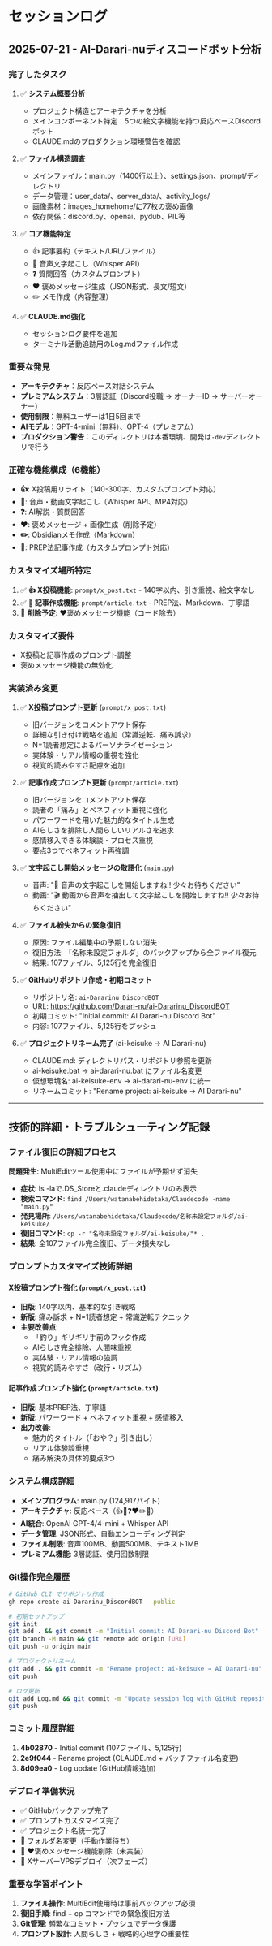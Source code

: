 # セッションログ

## 2025-07-21 - AI-Darari-nuディスコードボット分析

### 完了したタスク
1. ✅ **システム概要分析**
   - プロジェクト構造とアーキテクチャを分析
   - メインコンポーネント特定：5つの絵文字機能を持つ反応ベースDiscordボット
   - CLAUDE.mdのプロダクション環境警告を確認

2. ✅ **ファイル構造調査**
   - メインファイル：main.py（1400行以上）、settings.json、prompt/ディレクトリ
   - データ管理：user_data/、server_data/、activity_logs/
   - 画像素材：images_homehome/に77枚の褒め画像
   - 依存関係：discord.py、openai、pydub、PIL等

3. ✅ **コア機能特定**
   - 👍 記事要約（テキスト/URL/ファイル）
   - 🎤 音声文字起こし（Whisper API）
   - ❓ 質問回答（カスタムプロンプト）
   - ❤️ 褒めメッセージ生成（JSON形式、長文/短文）
   - ✏️ メモ作成（内容整理）

4. ✅ **CLAUDE.md強化**
   - セッションログ要件を追加
   - ターミナル活動追跡用のLog.mdファイル作成

### 重要な発見
- **アーキテクチャ**：反応ベース対話システム
- **プレミアムシステム**：3層認証（Discord役職 → オーナーID → サーバーオーナー）
- **使用制限**：無料ユーザーは1日5回まで
- **AIモデル**：GPT-4-mini（無料）、GPT-4（プレミアム）
- **プロダクション警告**：このディレクトリは本番環境、開発は`-dev`ディレクトリで行う

### 正確な機能構成（6機能）
- **👍**: X投稿用リライト（140-300字、カスタムプロンプト対応）
- **🎤**: 音声・動画文字起こし（Whisper API、MP4対応）
- **❓**: AI解説・質問回答
- **❤️**: 褒めメッセージ + 画像生成（削除予定）
- **✏️**: Obsidianメモ作成（Markdown）
- **📝**: PREP法記事作成（カスタムプロンプト対応）

### カスタマイズ場所特定
1. ✅ **👍 X投稿機能**: `prompt/x_post.txt` - 140字以内、引き重視、絵文字なし
2. ✅ **📝 記事作成機能**: `prompt/article.txt` - PREP法、Markdown、丁寧語
3. 🔄 **削除予定**: ❤️褒めメッセージ機能（コード除去）

### カスタマイズ要件
- X投稿と記事作成のプロンプト調整
- 褒めメッセージ機能の無効化

### 実装済み変更
1. ✅ **X投稿プロンプト更新** (`prompt/x_post.txt`)
   - 旧バージョンをコメントアウト保存
   - 詳細な引き付け戦略を追加（常識逆転、痛み訴求）
   - N=1読者想定によるパーソナライゼーション
   - 実体験・リアル情報の重視を強化
   - 視覚的読みやすさ配慮を追加

2. ✅ **記事作成プロンプト更新** (`prompt/article.txt`)
   - 旧バージョンをコメントアウト保存
   - 読者の「痛み」とベネフィット重視に強化
   - パワーワードを用いた魅力的なタイトル生成
   - AIらしさを排除し人間らしいリアルさを追求
   - 感情移入できる体験談・プロセス重視
   - 要点3つでベネフィット再強調

3. ✅ **文字起こし開始メッセージの敬語化** (`main.py`)
   - 音声: "🎤 音声の文字起こしを開始しますね‼️ 少々お待ちください"
   - 動画: "🎬 動画から音声を抽出して文字起こしを開始しますね‼️ 少々お待ちください"

4. ✅ **ファイル紛失からの緊急復旧**
   - 原因: ファイル編集中の予期しない消失
   - 復旧方法: 「名称未設定フォルダ」のバックアップから全ファイル復元
   - 結果: 107ファイル、5,125行を完全復旧

5. ✅ **GitHubリポジトリ作成・初期コミット**
   - リポジトリ名: `ai-Dararinu_DiscordBOT`
   - URL: https://github.com/Darari-nu/ai-Dararinu_DiscordBOT
   - 初期コミット: "Initial commit: AI Darari-nu Discord Bot"
   - 内容: 107ファイル、5,125行をプッシュ

6. ✅ **プロジェクトリネーム完了** (ai-keisuke → AI Darari-nu)
   - CLAUDE.md: ディレクトリパス・リポジトリ参照を更新
   - ai-keisuke.bat → ai-darari-nu.bat にファイル名変更
   - 仮想環境名: ai-keisuke-env → ai-darari-nu-env に統一
   - リネームコミット: "Rename project: ai-keisuke → AI Darari-nu"

---

## 技術的詳細・トラブルシューティング記録

### ファイル復旧の詳細プロセス
**問題発生**: MultiEditツール使用中にファイルが予期せず消失
- **症状**: ls -laで.DS_Storeと.claudeディレクトリのみ表示
- **検索コマンド**: `find /Users/watanabehidetaka/Claudecode -name "main.py"`
- **発見場所**: `/Users/watanabehidetaka/Claudecode/名称未設定フォルダ/ai-keisuke/`
- **復旧コマンド**: `cp -r "名称未設定フォルダ/ai-keisuke/"* .`
- **結果**: 全107ファイル完全復旧、データ損失なし

### プロンプトカスタマイズ技術詳細

#### X投稿プロンプト強化 (`prompt/x_post.txt`)
- **旧版**: 140字以内、基本的な引き戦略
- **新版**: 痛み訴求 + N=1読者想定 + 常識逆転テクニック
- **主要改善点**:
  - 「釣り」ギリギリ手前のフック作成
  - AIらしさ完全排除、人間味重視
  - 実体験・リアル情報の強調
  - 視覚的読みやすさ（改行・リズム）

#### 記事作成プロンプト強化 (`prompt/article.txt`)
- **旧版**: 基本PREP法、丁寧語
- **新版**: パワーワード + ベネフィット重視 + 感情移入
- **出力改善**:
  - 魅力的タイトル（「おや？」引き出し）
  - リアル体験談重視
  - 痛み解決の具体的要点3つ

### システム構成詳細
- **メインプログラム**: main.py (124,917バイト)
- **アーキテクチャ**: 反応ベース（👍🎤❓❤️✏️📝）
- **AI統合**: OpenAI GPT-4/4-mini + Whisper API
- **データ管理**: JSON形式、自動エンコーディング判定
- **ファイル制限**: 音声100MB、動画500MB、テキスト1MB
- **プレミアム機能**: 3層認証、使用回数制限

### Git操作完全履歴
```bash
# GitHub CLI でリポジトリ作成
gh repo create ai-Dararinu_DiscordBOT --public

# 初期セットアップ
git init
git add . && git commit -m "Initial commit: AI Darari-nu Discord Bot"
git branch -M main && git remote add origin [URL]
git push -u origin main

# プロジェクトリネーム
git add . && git commit -m "Rename project: ai-keisuke → AI Darari-nu"
git push

# ログ更新
git add Log.md && git commit -m "Update session log with GitHub repository information"
git push
```

### コミット履歴詳細
1. **4b02870** - Initial commit (107ファイル、5,125行)
2. **2e9f044** - Rename project (CLAUDE.md + バッチファイル名変更)
3. **8d09ea0** - Log update (GitHub情報追加)

### デプロイ準備状況
- ✅ GitHubバックアップ完了
- ✅ プロンプトカスタマイズ完了
- ✅ プロジェクト名統一完了
- 🔄 フォルダ名変更（手動作業待ち）
- 🔄 ❤️褒めメッセージ機能削除（未実装）
- 🔄 XサーバーVPSデプロイ（次フェーズ）

### 重要な学習ポイント
1. **ファイル操作**: MultiEdit使用時は事前バックアップ必須
2. **復旧手順**: find + cp コマンドでの緊急復旧方法
3. **Git管理**: 頻繁なコミット・プッシュでデータ保護
4. **プロンプト設計**: 人間らしさ + 戦略的心理学の重要性